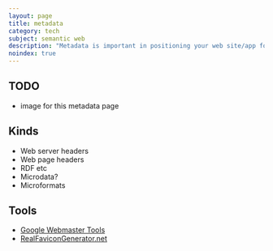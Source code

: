 ```yaml
---
layout: page
title: metadata
category: tech
subject: semantic web
description: "Metadata is important in positioning your web site/app for today's semantic web of social media, search engines, and mobile operating systems."
noindex: true
---
```


TODO
----
* image for this metadata page

Kinds
-----
* Web server headers
* Web page headers
* RDF etc
* Microdata?
* Microformats

Tools
-----
* [Google Webmaster Tools](https://www.google.com/webmasters/tools/)
* [RealFaviconGenerator.net](https://realfavicongenerator.net/)
